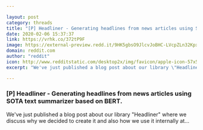 ```yaml
---

layout: post
category: threads
title: "[P] Headliner - Generating headlines from news articles using SOTA text summarizer based on BERT."
date: 2020-02-06 15:37:37
link: https://vrhk.co/372tP9F
image: https://external-preview.redd.it/9HK5gbsO9JlcvJoBHC-LVcpZLn32KpxsXgjd9F9U5M8.jpg?width=840&height=439.790575916&auto=webp&s=2d3d2a43de5f269d9eccd7cbeda31ddde3dea93e
domain: reddit.com
author: "reddit"
icon: http://www.redditstatic.com/desktop2x/img/favicon/apple-icon-57x57.png
excerpt: "We've just published a blog post about our library \"Headliner\" where we discuss why we decided to create it and also how we use it internally at..."

---
```


### [P] Headliner - Generating headlines from news articles using SOTA text summarizer based on BERT.

We've just published a blog post about our library "Headliner" where we discuss why we decided to create it and also how we use it internally at...